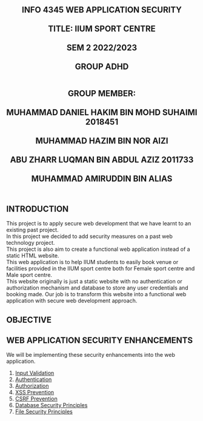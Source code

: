 <h2 align="center">
INFO 4345 WEB APPLICATION SECURITY <br> <br>
TITLE: IIUM SPORT CENTRE <br> <br>
SEM 2 2022/2023 <br> <br>
GROUP ADHD <br> <br>

GROUP MEMBER: <br> <br>
 MUHAMMAD DANIEL HAKIM BIN MOHD SUHAIMI 2018451 <br> <br>
 MUHAMMAD HAZIM BIN NOR AIZI <br> <br>
 ABU ZHARR LUQMAN BIN ABDUL AZIZ 2011733<br> <br>
 MUHAMMAD AMIRUDDIN BIN ALIAS <br> <br>
</h2>

## INTRODUCTION

This project is to apply secure web development that we have learnt to an existing past project. <br>
In this project we decided to add security measures on a past web technology project. <br>
This project is also aim to create a functional web application instead of a static HTML website. <br>
This web application is to help IIUM students to easily book venue or facilities provided in the IIUM sport centre both for Female sport centre and Male sport centre. <br>
This website originally is just a static website with no authentication or authorization mechanism and database to store any user credentials and booking made. Our job is to transform this website into a functional web application with secure web development approach.

## OBJECTIVE

## WEB APPLICATION SECURITY ENHANCEMENTS

We will be implementing these security enhancements into the web application.
1. [Input Validation](Input_Validation.md)
2. [Authentication](Authentication.md)
3. [Authorization](Authorization.md)
4. [XSS Prevention](XSS.md)
5. [CSRF Prevention](CSRF.md)
6. [Database Security Principles](Database_Security_Principle.md)
7. [File Security Principles](File_Security_Principle.md)
